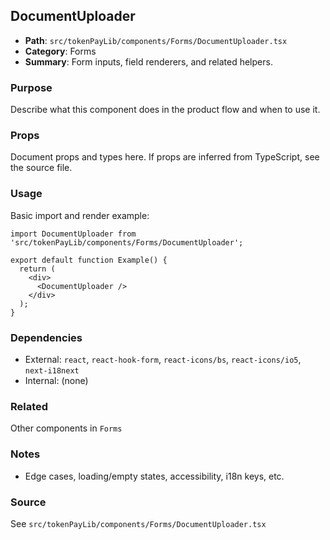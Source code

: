 ## DocumentUploader

- **Path**: `src/tokenPayLib/components/Forms/DocumentUploader.tsx`
- **Category**: Forms
- **Summary**: Form inputs, field renderers, and related helpers.

### Purpose
Describe what this component does in the product flow and when to use it.

### Props
Document props and types here. If props are inferred from TypeScript, see the source file.

### Usage
Basic import and render example:


```tsx
import DocumentUploader from 'src/tokenPayLib/components/Forms/DocumentUploader';

export default function Example() {
  return (
    <div>
      <DocumentUploader />
    </div>
  );
}

```

### Dependencies
- External: `react`, `react-hook-form`, `react-icons/bs`, `react-icons/io5`, `next-i18next`
- Internal: (none)

### Related
Other components in `Forms`

### Notes
- Edge cases, loading/empty states, accessibility, i18n keys, etc.

### Source
See `src/tokenPayLib/components/Forms/DocumentUploader.tsx`
